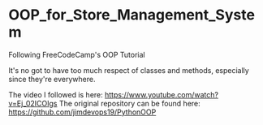 # OOP_for_Store_Management_System
Following FreeCodeCamp's OOP Tutorial

It's no got to have too much respect of classes and methods, especially since they're everywhere.

The video I followed is here: https://www.youtube.com/watch?v=Ej_02ICOIgs
The original repository can be found here: https://github.com/jimdevops19/PythonOOP
